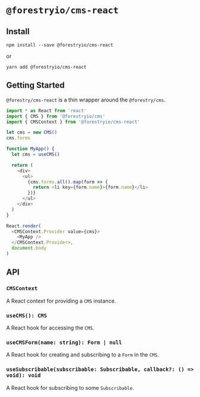 # `@forestryio/cms-react`

## Install

```
npm install --save @forestryio/cms-react
```

or

```
yarn add @forestryio/cms-react
```

## Getting Started

`@forestry/cms-react` is a thin wrapper around the `@forestry/cms`.

```javascript
import * as React from 'react'
import { CMS } from '@forestryio/cms'
import { CMSContext } from '@forestryio/cms-react'

let cms = new CMS()
cms.forms

function MyApp() {
  let cms = useCMS()

  return (
    <div>
      <ul>
        {cms.forms.all().map(form => {
          return <li key={form.name}>{form.name}</li>
        })}
      </ul>
    </div>
  )
}

React.render(
  <CMSContext.Provider value={cms}>
    <MyApp />
  </CMSContext.Provider>,
  document.body
)
```

## API

### `CMSContext`

A React context for providing a `CMS` instance.

### `useCMS(): CMS`

A React hook for accessing the `CMS`.

### `useCMSForm(name: string): Form | null`

A React hook for creating and subscribing to a `Form` in the `CMS`.

### `useSubscribable(subscribable: Subscribable, callback?: () => void): void`

A React hook for subscribing to some `Subscribable`.
